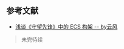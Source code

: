 
## 参考文献

- [浅谈《守望先锋》中的 ECS 构架 -- by云风](https://blog.codingnow.com/2017/06/overwatch_ecs.html)

>未完待续